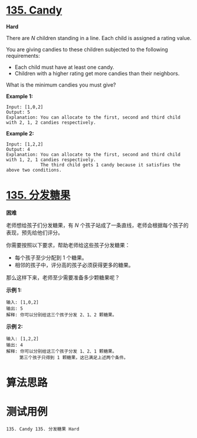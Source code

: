 # [135. Candy][enTitle]

**Hard**

There are  *N*  children standing in a line. Each child is assigned a rating value.

You are giving candies to these children subjected to the following requirements:

- Each child must have at least one candy. 
- Children with a higher rating get more candies than their neighbors.

What is the minimum candies you must give?

**Example 1:** 

```
Input: [1,0,2]
Output: 5
Explanation: You can allocate to the first, second and third child with 2, 1, 2 candies respectively.

```

**Example 2:** 

```
Input: [1,2,2]
Output: 4
Explanation: You can allocate to the first, second and third child with 1, 2, 1 candies respectively.
             The third child gets 1 candy because it satisfies the above two conditions.

```


# [135. 分发糖果][cnTitle]

**困难**

老师想给孩子们分发糖果，有  *N*  个孩子站成了一条直线，老师会根据每个孩子的表现，预先给他们评分。

你需要按照以下要求，帮助老师给这些孩子分发糖果：

- 每个孩子至少分配到 1 个糖果。 
- 相邻的孩子中，评分高的孩子必须获得更多的糖果。

那么这样下来，老师至少需要准备多少颗糖果呢？

**示例 1:** 

```
输入: [1,0,2]
输出: 5
解释: 你可以分别给这三个孩子分发 2、1、2 颗糖果。

```

**示例 2:** 

```
输入: [1,2,2]
输出: 4
解释: 你可以分别给这三个孩子分发 1、2、1 颗糖果。
     第三个孩子只得到 1 颗糖果，这已满足上述两个条件。
```




# 算法思路

# 测试用例
```
135. Candy 135. 分发糖果 Hard
```

[enTitle]: https://leetcode.com/problems/candy/
[cnTitle]: https://leetcode-cn.com/problems/candy/
